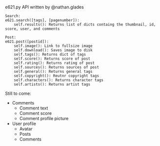 e621.py API written by @nathan.glades


    Search:
    e621.search([tags], [pagenumber]):
        self.results(): Returns list of dicts containg the thumbnail, id, score, user, and comments
    
    Post:
    e621.post([postid]):
        self.image(): Link to fullsize image
        self.download(): Saves image to disk
        self.tags(): Returns dict of tags
        self.score(): Returns score of post
        self.rating(): Returns rating of post
        self.sources(): Returns sources of post
        self.general(): Returns general tags
        self.copyright(): Reutnr copyright tags
        self.characters(): Returns character tags
        self.artists(): Returns artist tags

Still to come:
* Comments
  * Comment text
  * Comment score
  * Comment profile picture
* User profile
  * Avatar
  * Posts
  * Comments
